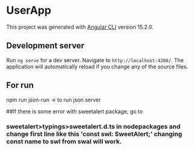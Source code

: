 # UserApp

This project was generated with [Angular CLI](https://github.com/angular/angular-cli) version 15.2.0.

## Development server

Run `ng serve` for a dev server. Navigate to `http://localhost:4200/`. The application will automatically reload if you change any of the source files.


## For run
npm run json-run -> to run json server

##If there is some error with sweetalert package, go to
### sweetalert>typings>sweetalert.d.ts in nodepackages and change first line like this 'const swl: SweetAlert;' changing const name to swl from swal will work.
